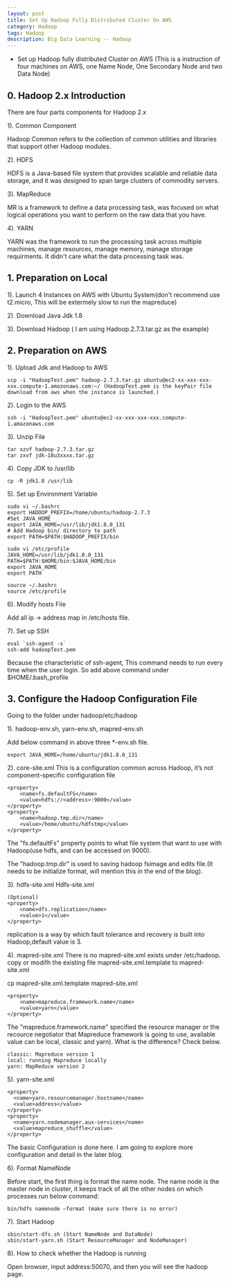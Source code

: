 ```yaml
---
layout: post
title: Set Up Hadoop Fully Distributed Cluster On AWS
category: Hadoop
tags: Hadoop
description: Big Data Learning -- Hadoop
---
```


- Set up Hadoop fully distributed Cluster on AWS (This is a instruction of four machines on AWS, one Name Node, One Secondary Node and two Data Node)

## 0. Hadoop 2.x Introduction

There are four parts components for Hadoop 2.x

1). Common Component

Hadoop Common refers to the collection of common utilities and libraries that support other Hadoop modules.

2). HDFS

HDFS is a Java-based file system that provides scalable and reliable data storage, and it was designed to span large clusters of commodity servers.

3). MapReduce

MR is a framework to define a data processing task, was focused on what logical operations you want to perform on the raw data that you have.

4). YARN

YARN was the framework to run the processing task across multiple machines, manage resources, manage memory, manage storage requirments. It didn't care what the data processing task was.

## 1. Preparation on Local

1). Launch 4 Instances on AWS with Ubuntu System(don't recommend use t2.micro, This will be extermely slow to run the mapreduce)

2). Download Java Jdk 1.8

3). Download Hadoop ( I am using Hadoop.2.7.3.tar.gz as the example)

## 2. Preparation on AWS

1). Upload Jdk and Hadoop to AWS

	scp -i "HadoopTest.pem" hadoop-2.7.3.tar.gz ubuntu@ec2-xx-xxx-xxx-xxx.compute-1.amazonaws.com:~/ (HadoopTest.pem is the keyPair file download from aws when the instance is launched.)

2). Login to the AWS

	ssh -i "HadoopTest.pem" ubuntu@ec2-xx-xxx-xxx-xxx.compute-1.amazonaws.com

3). Unzip File

	tar xzvf hadoop-2.7.3.tar.gz
	tar zxvf jdk-18u3xxxx.tar.gz

4). Copy JDK to /usr/lib

	cp -R jdk1.8 /usr/lib

5). Set up Environment Variable
	
	sudo vi ~/.bashrc
	export HADOOP_PREFIX=/home/ubuntu/hadoop-2.7.3
	#Set JAVA_HOME
	export JAVA_HOME=/usr/lib/jdk1.8.0_131
	# Add Hadoop bin/ directory to path
	export PATH=$PATH:$HADOOP_PREFIX/bin

	sudo vi /etc/profile
	JAVA_HOME=/usr/lib/jdk1.8.0_131
	PATH=$PATH:$HOME/bin:$JAVA_HOME/bin
	export JAVA_HOME
	export PATH

	source ~/.bashrc
	source /etc/profile

6). Modify hosts File

Add all ip -> address map in /etc/hosts file.

7). Set up SSH

	eval `ssh-agent -s`
	ssh-add hadoopTest.pem

Because the characteristic of ssh-agent, This command needs to run every time when the user login. So add above command under $HOME/.bash_profile


## 3. Configure the Hadoop Configuration File
Going to the folder under hadoop/etc/hadoop

1). hadoop-env.sh, yarn-env.sh, mapred-env.sh

Add below command in above three *-env.sh file.

	export JAVA_HOME=/home/ubuntu/jdk1.8.0_131

2). core-site.xml
This is a configuration common across Hadoop, it’s not component-specific configuration file

	<property>
        <name>fs.defaultFS</name>
        <value>hdfs://<address>:9000</value>
	</property>
	<property>
		<name>hadoop.tmp.dir</name>
		<value>/home/ubuntu/hdfstmp</value>
	</property>

The "fs.defaultFs" property points to what file system that want to use with Hadoop(use hdfs, and can be accessed on 9000).

The "hadoop.tmp.dir" is used to saving hadoop fsimage and edits file.(It needs to be initialize format, will mention this in the end of the blog).

3). hdfs-site.xml
Hdfs-site.xml

	(Optional)
	<property>
	    <name>dfs.replication</name> 
	    <value>1</value>
	</property>

replication is a way by which fault tolerance and recovery is built into Hadoop,default value is 3. 

4). mapred-site.xml
There is no mapred-site.xml exists under /etc/hadoop. copy or modifh the existing file mapred-site.xml.template to mapred-site.xml 

cp mapred-site.xml.template mapred-site.xml

    <property>
        <name>mapreduce.framework.name</name>
        <value>yarn</value>
    </property>

 The "mapreduce.framework.name" specified the resource manager or the recource negotiator that Mapreduce framework is going to use, available value can be local, classic and yarn). What is the difference? Check below.

	classic: Mapreduce version 1
	local: running Mapreduce locally
	yarn: MapReduce version 2

5). yarn-site.xml

	<property>
	  <name>yarn.resourcemanager.hostname</name>
	  <value>address</value>
	</property>
	<property>
	  <name>yarn.nodemanager.aux-services</name>
	  <value>mapreduce_shuffle</value>
	</property>

The basic Configuration is done here. I am going to explore more configuration and detail in the later blog.

6). Format NameNode 

Before start, the first thing is format the name node. The name node is the master node in cluster, it keeps track of all the other nodes on which processes run below command:

	bin/hdfs namenode –format (make sure there is no error)


7). Start Hadoop

	sbin/start-dfs.sh (Start NameNode and DataNode)
	sbin/start-yarn.sh (Start ResourceManager and NodeManager)

8). How to check whether the Hadoop is running

Open browser, input address:50070, and then you will see the hadoop page.


